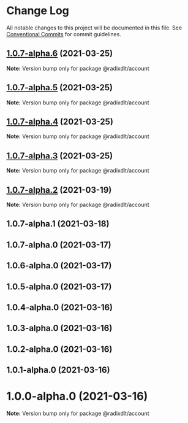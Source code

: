 # Change Log

All notable changes to this project will be documented in this file.
See [Conventional Commits](https://conventionalcommits.org) for commit guidelines.

## [1.0.7-alpha.6](https://github.com/radixdlt/radixdlt-javascript/compare/@radixdlt/account@1.0.7-alpha.5...@radixdlt/account@1.0.7-alpha.6) (2021-03-25)

**Note:** Version bump only for package @radixdlt/account





## [1.0.7-alpha.5](https://github.com/radixdlt/radixdlt-javascript/compare/@radixdlt/account@1.0.7-alpha.4...@radixdlt/account@1.0.7-alpha.5) (2021-03-25)

**Note:** Version bump only for package @radixdlt/account





## [1.0.7-alpha.4](https://github.com/radixdlt/radixdlt-javascript/compare/@radixdlt/account@1.0.7-alpha.3...@radixdlt/account@1.0.7-alpha.4) (2021-03-25)

**Note:** Version bump only for package @radixdlt/account





## [1.0.7-alpha.3](https://github.com/radixdlt/radixdlt-javascript/compare/@radixdlt/account@1.0.7-alpha.2...@radixdlt/account@1.0.7-alpha.3) (2021-03-25)

**Note:** Version bump only for package @radixdlt/account





## [1.0.7-alpha.2](https://github.com/radixdlt/radixdlt-javascript/compare/@radixdlt/account@1.0.7-alpha.1...@radixdlt/account@1.0.7-alpha.2) (2021-03-19)

**Note:** Version bump only for package @radixdlt/account





## 1.0.7-alpha.1 (2021-03-18)



## 1.0.7-alpha.0 (2021-03-17)



## 1.0.6-alpha.0 (2021-03-17)



## 1.0.5-alpha.0 (2021-03-17)



## 1.0.4-alpha.0 (2021-03-16)



## 1.0.3-alpha.0 (2021-03-16)



## 1.0.2-alpha.0 (2021-03-16)



## 1.0.1-alpha.0 (2021-03-16)



# 1.0.0-alpha.0 (2021-03-16)

**Note:** Version bump only for package @radixdlt/account
